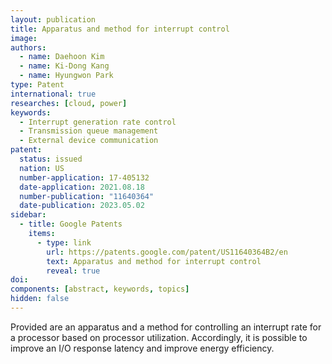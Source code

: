 ```yaml
---
layout: publication
title: Apparatus and method for interrupt control
image: 
authors:
  - name: Daehoon Kim
  - name: Ki-Dong Kang
  - name: Hyungwon Park
type: Patent
international: true
researches: [cloud, power]
keywords:
  - Interrupt generation rate control
  - Transmission queue management
  - External device communication
patent:
  status: issued
  nation: US
  number-application: 17-405132
  date-application: 2021.08.18
  number-publication: "11640364"
  date-publication: 2023.05.02
sidebar:
  - title: Google Patents
    items:
      - type: link
        url: https://patents.google.com/patent/US11640364B2/en
        text: Apparatus and method for interrupt control
        reveal: true
doi: 
components: [abstract, keywords, topics]
hidden: false
---
```


Provided are an apparatus and a method for controlling an interrupt rate for a processor based on processor utilization. Accordingly, it is possible to improve an I/O response latency and improve energy efficiency.
